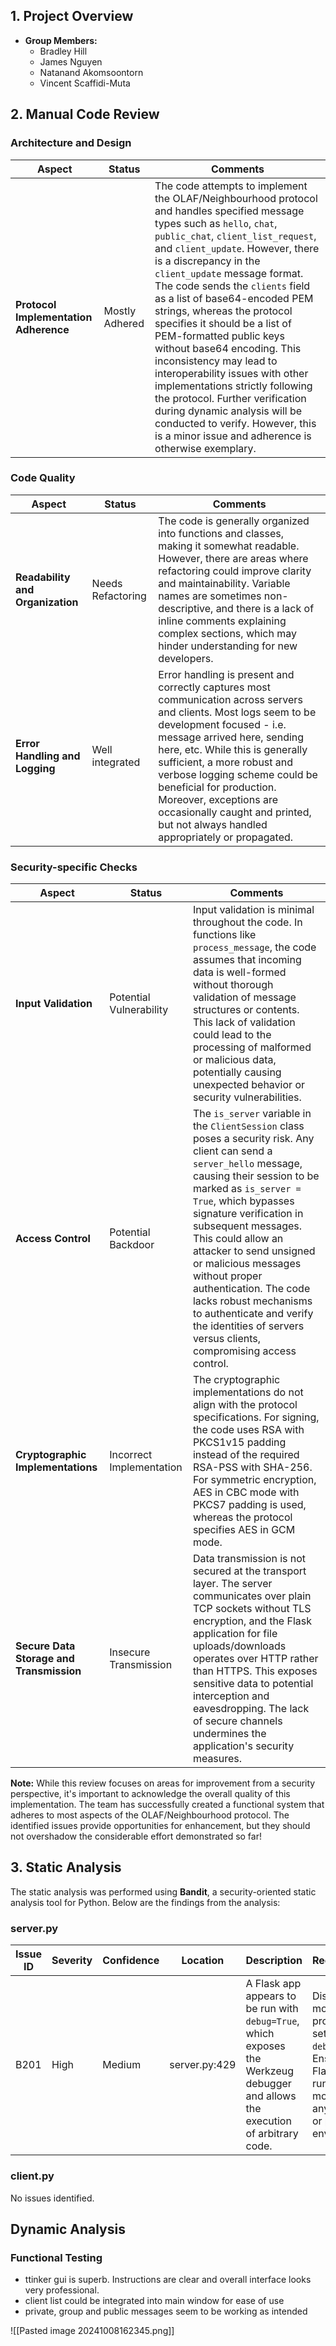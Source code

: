 ## 1. Project Overview
- **Group Members:**
  - Bradley Hill
  - James Nguyen
  - Natanand Akomsoontorn
  - Vincent Scaffidi-Muta


## 2. Manual Code Review

### Architecture and Design

| **Aspect**                                               | **Status**               | **Comments**                                                                                                                                                                                                                                                                                                                                                                                                                                                                                                                                                                                                                                                                                                         |
| -------------------------------------------------------- | ------------------------ | -------------------------------------------------------------------------------------------------------------------------------------------------------------------------------------------------------------------------------------------------------------------------------------------------------------------------------------------------------------------------------------------------------------------------------------------------------------------------------------------------------------------------------------------------------------------------------------------------------------------------------------------------------------------------------------------------------------------- |
| **Protocol Implementation Adherence**                    | Mostly Adhered           | The code attempts to implement the OLAF/Neighbourhood protocol and handles specified message types such as `hello`, `chat`, `public_chat`, `client_list_request`, and `client_update`. However, there is a discrepancy in the `client_update` message format. The code sends the `clients` field as a list of base64-encoded PEM strings, whereas the protocol specifies it should be a list of PEM-formatted public keys without base64 encoding. This inconsistency may lead to interoperability issues with other implementations strictly following the protocol. Further verification during dynamic analysis will be conducted to verify. However, this is a minor issue and adherence is otherwise exemplary. |

### Code Quality

| **Aspect**                       | **Status**        | **Comments**                                                                                                                                                                                                                                                                                                                                                                                                             |
| -------------------------------- | ----------------- | ------------------------------------------------------------------------------------------------------------------------------------------------------------------------------------------------------------------------------------------------------------------------------------------------------------------------------------------------------------------------------------------------------------------------ |
| **Readability and Organization** | Needs Refactoring | The code is generally organized into functions and classes, making it somewhat readable. However, there are areas where refactoring could improve clarity and maintainability. Variable names are sometimes non-descriptive, and there is a lack of inline comments explaining complex sections, which may hinder understanding for new developers.                                                                      |
| **Error Handling and Logging**   | Well integrated   | Error handling is present and correctly captures most communication across servers and clients.  Most logs seem to be development focused - i.e. message arrived here, sending here, etc. While this is generally sufficient, a more robust and verbose logging scheme could be beneficial for production. Moreover, exceptions are occasionally caught and printed, but not always handled appropriately or propagated. |

### Security-specific Checks

| **Aspect**                               | **Status**               | **Comments**                                                                                                                                                                                                                                                                                                                                                                                                                                                                             |
| ---------------------------------------- | ------------------------ | ---------------------------------------------------------------------------------------------------------------------------------------------------------------------------------------------------------------------------------------------------------------------------------------------------------------------------------------------------------------------------------------------------------------------------------------------------------------------------------------- |
| **Input Validation**                     | Potential Vulnerability  | Input validation is minimal throughout the code. In functions like `process_message`, the code assumes that incoming data is well-formed without thorough validation of message structures or contents. This lack of validation could lead to the processing of malformed or malicious data, potentially causing unexpected behavior or security vulnerabilities.                                                                                                                        |
| **Access Control**                       | Potential Backdoor       | The `is_server` variable in the `ClientSession` class poses a security risk. Any client can send a `server_hello` message, causing their session to be marked as `is_server = True`, which bypasses signature verification in subsequent messages. This could allow an attacker to send unsigned or malicious messages without proper authentication. The code lacks robust mechanisms to authenticate and verify the identities of servers versus clients, compromising access control. |
| **Cryptographic Implementations**        | Incorrect Implementation | The cryptographic implementations do not align with the protocol specifications. For signing, the code uses RSA with PKCS1v15 padding instead of the required RSA-PSS with SHA-256. For symmetric encryption, AES in CBC mode with PKCS7 padding is used, whereas the protocol specifies AES in GCM mode.                                                                                                                                                                                |
| **Secure Data Storage and Transmission** | Insecure Transmission    | Data transmission is not secured at the transport layer. The server communicates over plain TCP sockets without TLS encryption, and the Flask application for file uploads/downloads operates over HTTP rather than HTTPS. This exposes sensitive data to potential interception and eavesdropping. The lack of secure channels undermines the application's security measures.                                                                                                          |
**Note:** While this review focuses on areas for improvement from a security perspective, it's important to acknowledge the overall quality of this implementation. The team has successfully created a functional system that adheres to most aspects of the OLAF/Neighbourhood protocol. The identified issues provide opportunities for enhancement, but they should not overshadow the considerable effort demonstrated so far!
## 3. Static Analysis

The static analysis was performed using **Bandit**, a security-oriented static analysis tool for Python. Below are the findings from the analysis:

### server.py

| **Issue ID** | **Severity** | **Confidence** | **Location**     | **Description**                                                                                                                                               | **Recommendation**                                                                                                                                                             | **More Info**                                                                                                    |
|--------------|--------------|----------------|------------------|---------------------------------------------------------------------------------------------------------------------------------------------------------------|--------------------------------------------------------------------------------------------------------------------------------------------------------------------------------|------------------------------------------------------------------------------------------------------------------|
| B201         | High         | Medium         | server.py:429    | A Flask app appears to be run with `debug=True`, which exposes the Werkzeug debugger and allows the execution of arbitrary code.                              | Disable debug mode in production by setting `debug=False`. Ensure that the Flask app is not run with debug mode enabled in any deployment or production environment.            | [Link](https://bandit.readthedocs.io/en/latest/plugins/b201_flask_debug_true.html)                               |

### client.py

No issues identified.

## Dynamic Analysis

### Functional Testing
- ttinker gui is superb. Instructions are clear and overall interface looks very professional.
- client list could be integrated into main window for ease of use
- private, group and public messages seem to be working as intended

![[Pasted image 20241008162345.png]]
